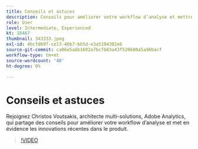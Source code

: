 ```yaml
---
title: Conseils et astuces
description: Conseils pour améliorer votre workflow d’analyse et mettre en évidence les innovations récentes du produit.
role: User
level: Intermediate, Experienced
kt: 10467
thumbnail: 343333.jpeg
exl-id: 4bcfd697-ce13-46b7-bb5d-e3a5194302e6
source-git-commit: ca06e5a8b1602a7bcfb83a43f529680a5a96bacf
workflow-type: tm+mt
source-wordcount: '40'
ht-degree: 0%

---
```


# Conseils et astuces

Rejoignez Christos Voutsakis, architecte multi-solutions, Adobe Analytics, qui partage des conseils pour améliorer votre workflow d’analyse et met en évidence les innovations récentes dans le produit.

>[!VIDEO](https://video.tv.adobe.com/v/343333/?quality=12&learn=on)

